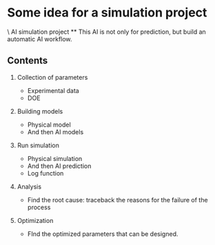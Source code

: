 # Some idea for a simulation project 

\\ AI simulation project
** This AI is not only for prediction, but build an automatic AI workflow.

## Contents

1. Collection of parameters
    - Experimental data
    - DOE

2. Building models
    - Physical model
    - And then AI models

3. Run simulation
    - Physical simulation
    - And then AI prediction
    - Log function

4. Analysis
    - Find the root cause: traceback the reasons for the failure of the process

5. Optimization
    - FInd the optimized parameters that can be designed.
    